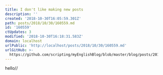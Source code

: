 ```yaml
---
title: I don't like making new posts
description: ''
created: '2018-10-30T16:05:59.301Z'
path: posts/2018/10/30/160559.md
id: '160559'
ctUpdates: 3
modified: '2018-10-30T16:18:31.583Z'
domain: localhost
urlPublic: 'http://localhost/posts/2018/10/30/160559.md'
urlGitHub: >-
  https://github.com/scripting/myEnglishBlog/blob/master/blog/posts/2018/10/30/160559.md
---
```

hello//
